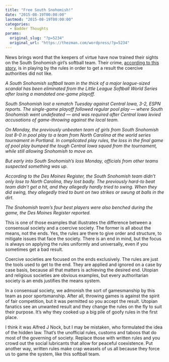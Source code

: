 ```yaml
---
title: "Free South Snohomish!"
date: "2015-08-19T00:00:00"
lastmod: "2015-08-19T00:00:00"
categories:
  - Badder Thoughts
params:
  original_slug: "?p=5234"
  original_url: "https://thezman.com/wordpress/?p=5234"
---
```


News brings word that the keepers of virtue have now trained their
sights on the South Snohomish girl’s softball team. Their crime, <a
href="http://q13fox.com/2015/08/18/local-team-eliminated-from-little-league-softball-world-series-after-allegedly-throwing-game-tie-breaker-loss/"
rel="noopener" target="_blank">according to this story</a>, is in
playing by the rules in order to get a result the coercive authorities
did not like.

*A South Snohomish softball team in the thick of a major league-sized
scandal has been eliminated from the Little League Softball World Series
after losing a mandated one-game playoff.*

*South Snohomish lost a rematch Tuesday against Central Iowa, 3-2, ESPN
reports. The single-game playoff followed regular pool play — where
South Snohomish went undefeated — and was required after Central Iowa
levied accusations of game-throwing against the local team.*

*On Monday, the previously unbeaten team of girls from South Snohomish
lost 8-0 in pool play to a team from North Carolina at the world series
tournament in Portland. In complicated play rules, the loss in the final
game of pool play bumped the tough Central Iowa squad from the
tournament, while still allowing Snohomish to move on.*

*But early into South Snohomish’s loss Monday, officials from other
teams suspected something was up.*

*According to the Des Moines Register, the South Snohomish team didn’t
only lose to North Carolina, they lost badly. The previously hard-to
beat team didn’t get a hit, and they allegedly hardly tried to swing.
When they did swing, they allegedly tried to bunt on two strikes or
swung at balls in the dirt.*

*The Snohomish team’s four best players were also benched during the
game, the Des Moines Register reported.*

This is one of those examples that illustrates the difference between a
consensual society and a coercive society. The former is all about the
means, not the ends. Yes, the rules are there to give order and
structure, to mitigate issues that face the society. There is an end in
mind, but the focus is always on applying the rules uniformly and
universally, even if you sometimes get a bad result.

Coercive societies are focused on the ends exclusively. The rules are
just the tools used to get to the end. They are applied and ignored on a
case by case basis, because all that matters is achieving the desired
end. Utopian and religious societies are obvious examples, but every
authoritarian society is an ends justifies the means system.

In a consensual society, we admonish the sort of gamesmanship by this
team as poor sportsmanship. After all, throwing games is against the
spirit of fair competition, but it was permitted so you accept the
result. Utopian fanatics see an unwanted result and they change the
rules on the fly to suit their purpose. It’s why they cooked up a big
pile of goofy rules in the first place.

I think it was Alfred J Nock, but I may be mistaken, who formulated the
idea of the hidden law. That’s the unofficial rules, customs and taboos
that do most of the governing of society. Replace those with written
rules and you crowd out the social lubricants that allow for peaceful
coexistence. Put another way, written rules make crap weasels of us all
because they force us to game the system, like this softball team.
